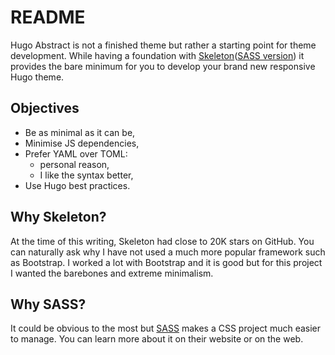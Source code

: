 # README

Hugo Abstract is not a finished theme but rather a starting point for theme development. While having a foundation with [Skeleton](http://getskeleton.com/)([SASS version](https://github.com/whatsnewsaes/Skeleton-Sass)) it provides the bare minimum for you to develop your brand new responsive Hugo theme.

## Objectives

- Be as minimal as it can be,
- Minimise JS dependencies,
- Prefer YAML over TOML:
	- personal reason,
	- I like the syntax better,
- Use Hugo best practices.

## Why Skeleton?

At the time of this writing, Skeleton had close to 20K stars on GitHub. You can naturally ask why I have not used a much more popular framework such as Bootstrap. I worked a lot with Bootstrap and it is good but for this project I wanted the barebones and extreme minimalism.

## Why SASS?

It could be obvious to the most but [SASS](https://sass-lang.com/) makes a CSS project much easier to manage. You can learn more about it on their website or on the web.